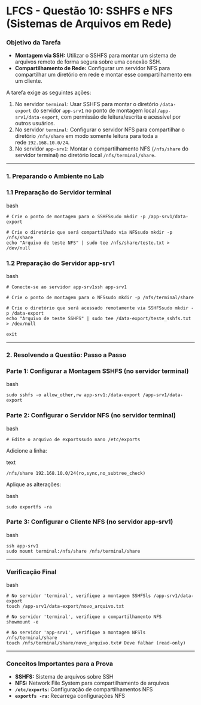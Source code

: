 # **LFCS - Questão 10: SSHFS e NFS (Sistemas de Arquivos em Rede)**

### **Objetivo da Tarefa**

- **Montagem via SSH:** Utilizar o SSHFS para montar um sistema de arquivos remoto de forma segura sobre uma conexão SSH.
- **Compartilhamento de Rede:** Configurar um servidor NFS para compartilhar um diretório em rede e montar esse compartilhamento em um cliente.

A tarefa exige as seguintes ações:

1. No servidor `terminal`: Usar SSHFS para montar o diretório `/data-export` do servidor `app-srv1` no ponto de montagem local `/app-srv1/data-export`, com permissão de leitura/escrita e acessível por outros usuários.
2. No servidor `terminal`: Configurar o servidor NFS para compartilhar o diretório `/nfs/share` em modo somente leitura para toda a rede `192.168.10.0/24`.
3. No servidor `app-srv1`: Montar o compartilhamento NFS (`/nfs/share` do servidor terminal) no diretório local `/nfs/terminal/share`.

---

### **1. Preparando o Ambiente no Lab**

### **1.1 Preparação do Servidor terminal**

bash

```
# Crie o ponto de montagem para o SSHFSsudo mkdir -p /app-srv1/data-export

# Crie o diretório que será compartilhado via NFSsudo mkdir -p /nfs/share
echo "Arquivo de teste NFS" | sudo tee /nfs/share/teste.txt > /dev/null
```

### **1.2 Preparação do Servidor app-srv1**

bash

```
# Conecte-se ao servidor app-srv1ssh app-srv1

# Crie o ponto de montagem para o NFSsudo mkdir -p /nfs/terminal/share

# Crie o diretório que será acessado remotamente via SSHFSsudo mkdir -p /data-export
echo "Arquivo de teste SSHFS" | sudo tee /data-export/teste_sshfs.txt > /dev/null

exit
```

---

### **2. Resolvendo a Questão: Passo a Passo**

### **Parte 1: Configurar a Montagem SSHFS (no servidor terminal)**

bash

```
sudo sshfs -o allow_other,rw app-srv1:/data-export /app-srv1/data-export
```

### **Parte 2: Configurar o Servidor NFS (no servidor terminal)**

bash

```
# Edite o arquivo de exportssudo nano /etc/exports
```

Adicione a linha:

text

```
/nfs/share 192.168.10.0/24(ro,sync,no_subtree_check)
```

Aplique as alterações:

bash

```
sudo exportfs -ra
```

### **Parte 3: Configurar o Cliente NFS (no servidor app-srv1)**

bash

```
ssh app-srv1
sudo mount terminal:/nfs/share /nfs/terminal/share
```

---

### **Verificação Final**

bash

```
# No servidor 'terminal', verifique a montagem SSHFSls /app-srv1/data-export
touch /app-srv1/data-export/novo_arquivo.txt

# No servidor 'terminal', verifique o compartilhamento NFS
showmount -e

# No servidor 'app-srv1', verifique a montagem NFSls /nfs/terminal/share
touch /nfs/terminal/share/novo_arquivo.txt# Deve falhar (read-only)
```

---

### **Conceitos Importantes para a Prova**

- **SSHFS:** Sistema de arquivos sobre SSH
- **NFS:** Network File System para compartilhamento de arquivos
- **`/etc/exports`:** Configuração de compartilhamentos NFS
- **`exportfs -ra`:** Recarrega configurações NFS
